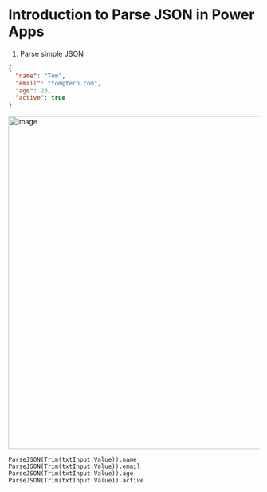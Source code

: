 # Introduction to Parse JSON in Power Apps

1. Parse simple JSON
```json
{
  "name": "Tom",
  "email": "tom@tech.com",
  "age": 23,
  "active": true
}
```
<img width="1203" height="668" alt="image" src="https://github.com/user-attachments/assets/82f5e7e5-4657-48d0-9d4a-37c6df393db1" /><br/>
```
ParseJSON(Trim(txtInput.Value)).name
ParseJSON(Trim(txtInput.Value)).email
ParseJSON(Trim(txtInput.Value)).age
ParseJSON(Trim(txtInput.Value)).active
```

